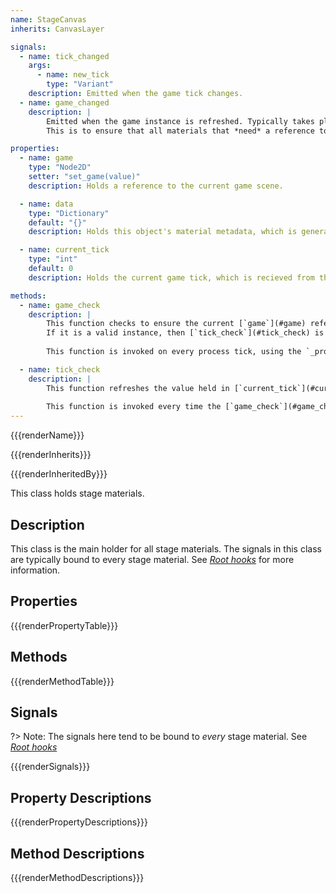 ```yaml
---
name: StageCanvas
inherits: CanvasLayer

signals:
  - name: tick_changed
    args:
      - name: new_tick
        type: "Variant"
    description: Emitted when the game tick changes.
  - name: game_changed
    description: |
        Emitted when the game instance is refreshed. Typically takes place when the stage first loads and when the game replays.
        This is to ensure that all materials that *need* a reference to the game *have* one.

properties:
  - name: game
    type: "Node2D"
    setter: "set_game(value)"
    description: Holds a reference to the current game scene.

  - name: data
    type: "Dictionary"
    default: "{}"
    description: Holds this object's material metadata, which is generated by [*CustomStageBuilder*](./CSL/CustomStageBuilder).

  - name: current_tick
    type: "int"
    default: 0
    description: Holds the current game tick, which is recieved from the [game node](#game).

methods:
  - name: game_check
    description: |
        This function checks to ensure the current [`game`](#game) reference is a valid instance.
        If it is a valid instance, then [`tick_check`](#tick_check) is called.
        
        This function is invoked on every process tick, using the `_process(_d)` function.

  - name: tick_check
    description: |
        This function refreshes the value held in [`current_tick`](#current_tick).
        
        This function is invoked every time the [`game_check`](#game_check) function is invoked.
---
```


{{{renderName}}}

{{{renderInherits}}}

{{{renderInheritedBy}}}

This class holds stage materials.

[](../notice.md ':include')

## Description

This class is the main holder for all stage materials. The signals in this class are typically bound to every stage material. 
See [*Root hooks*](../root_hooks.md) for more information.

## Properties

{{{renderPropertyTable}}}
## Methods

{{{renderMethodTable}}}

## Signals

?> Note: The signals here tend to be bound to *every* stage material. See [*Root hooks*](../root_hooks.md)

{{{renderSignals}}}
## Property Descriptions

{{{renderPropertyDescriptions}}}
## Method Descriptions

{{{renderMethodDescriptions}}}
